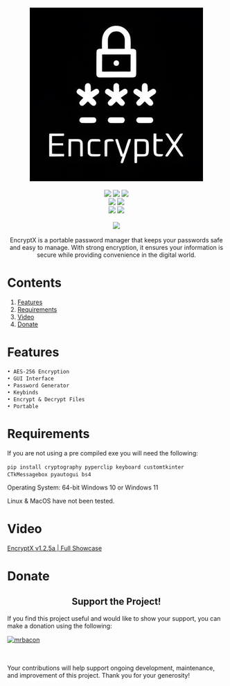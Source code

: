 <p align= "center">
   <kbd>
   <img  src="https://raw.githubusercontent.com/MrBacon1-1/Bacon-Manager/main/EncryptX.jpg">
   </kbd><br><br>
   <img src="https://img.shields.io/github/languages/top/MrBacon1-1/EncryptX">
   <img src="https://img.shields.io/github/stars/MrBacon1-1/EncryptX">
   <img src="https://img.shields.io/github/forks/MrBacon1-1/EncryptX">
   <br>
   <img src="https://img.shields.io/github/last-commit/MrBacon1-1/EncryptX">
   <img src="https://img.shields.io/github/license/MrBacon1-1/EncryptX">
   <br>
   <img src="https://img.shields.io/github/issues/MrBacon1-1/EncryptX">
   <img src="https://img.shields.io/github/issues-closed/MrBacon1-1/EncryptX">
   <br>
   <br>
   <img src="https://repobeats.axiom.co/api/embed/e84c6509464cf57199f1616024f64c57af11d1dd.svg">
</p>

<p align="center">
   EncryptX is a portable password manager that keeps your passwords safe and easy to manage. With strong encryption, it ensures your information is secure while providing convenience in the digital world.
</p>

# Contents

1. [Features](#features)
2. [Requirements](#requirements)
3. [Video](#video)
4. [Donate](#donate)

# Features

    • AES-256 Encryption
    • GUI Interface
    • Password Generator
    • Keybinds
    • Encrypt & Decrypt Files
    • Portable

# Requirements

If you are not using a pre compiled exe you will need the following:

`pip install cryptography pyperclip keyboard customtkinter CTkMessagebox pyautogui bs4`

Operating System: 64-bit Windows 10 or Windows 11

Linux & MacOS have not been tested.

# Video

[EncryptX v1.2.5a | Full Showcase](https://www.youtube.com/watch?v=KOGmjRBOgPU)

# Donate

<h2 align="center">
   Support the Project!
</h2>

If you find this project useful and would like to show your support, you can make a donation using the following:
<p><a href="https://ko-fi.com/mrbacon"> <img align="center" src="https://cdn.ko-fi.com/cdn/kofi3.png?v=3" height="50" width="210" alt="mrbacon" /></a></p><br><br>
Your contributions will help support ongoing development, maintenance, and improvement of this project. Thank you for your generosity!

